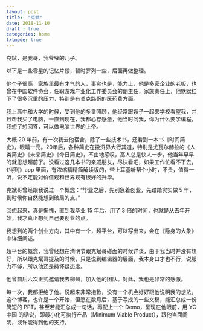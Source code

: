 ```yaml
---
layout: post
title:  "克斌"
date: 2018-11-10
draft : true
categories: home
txtmode: true
---
```



克斌，是我哥，我爷爷的儿子。

以下是一些零星的记忆片段，暂时罗列一些，后面再做整理。

他个子很高，家族里最有才气的人，事实也是，能力上，他是多家企业的老板，也曾在中国软件协会，任职游戏产业化工作委员会的副主任，家族责任上，他默默扛下了很多沉重的压力，特别是有关克路哥的医药费方面。

我上高中和大学的时候，受到他的多番照顾，他经常跟嫂子一起来学校看望我，并且帮我买了电脑，一直到现在，我都心存感激，他当时问我，你为什么要学编程，我想了想回答，可以做电脑世界的上帝。

大概 20 年前，有一次我去他宿舍，除了一些技术书，还看到一本书《时间简史》，眼睛一亮。20年后，各种简史在投资界大行其道，特别是尤瓦尔赫拉的《人类简史》《未来简史》《今日简史》，不由地感叹，高人总是快人一步，他当年早早的就思想超前了。没看过这几本书的亲戚朋友，尽快看吧，如果工作忙看不下去，《得到》app 里面，有浓缩精精简解读版的，带上耳塞听帮个小时，不贵，值得一听，说不定能对价值观和世界观有很好的升华。

克斌哥曾经跟我说过一个概念：“毕业之后，先别急着创业，先踏踏实实做 5 年，到时候你自然能想到破局的点。”

回想起来，真是惭愧，直到我毕业 15 年后，用了 3 倍的时间，也就是从去年开始，我才真正想到自己要创业的点。

我想到的两个创业方向，其中有一个，超平台，可以写出来，会在《隐身的大象》中详细阐述。

超平台的概念，我曾经想在清明节跟克斌哥碰面的时候详谈，由于我当时并没有想好，所以跟克斌哥提及的时候，只是说到编辑器的层面，我本身口才也不行，说服力不够，所以他还是持怀疑态度。

他曾前后六次正式邀请我去柳州，加入他的团队。对此，我也是非常的感激。

每一次，我都拒绝了他。说起来非常抱歉，没有一个机会好好跟他说明我的想法。这个博客，也许是一个开始，但愿在数月后，基于写成的一些文稿，能汇总成一份简短的 PPT，甚至若能汇总成一句话，再配上一个 Demo，呈现在他眼前，用 YC中国 的话说，即最小化可执行产品（Minimum Viable Product），跟他当面阐明，或许能得到他的支持。


